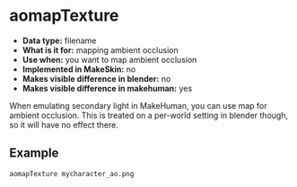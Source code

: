 # aomapTexture

* __Data type:__ filename
* __What is it for:__ mapping ambient occlusion 
* __Use when:__ you want to map ambient occlusion
* __Implemented in MakeSkin:__ no
* __Makes visible difference in blender:__ no
* __Makes visible difference in makehuman:__ yes

When emulating secondary light in MakeHuman, you can use map for ambient occlusion. This is treated 
on a per-world setting in blender though, so it will have no effect there. 

## Example

    aomapTexture mycharacter_ao.png

